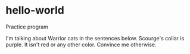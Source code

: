# hello-world
Practice program

I'm talking about Warrior cats in the sentences below.
Scourge's collar is purple. 
It isn't red or any other color. 
Convince me otherwise.
